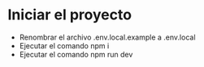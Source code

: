 # Iniciar el proyecto

- Renombrar el archivo .env.local.example a .env.local
- Ejecutar el comando npm i
- Ejecutar el comando npm run dev
